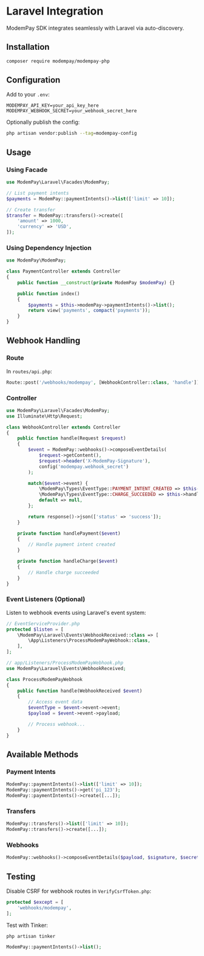 # Laravel Integration

ModemPay SDK integrates seamlessly with Laravel via auto-discovery.

## Installation

```bash
composer require modempay/modempay-php
```

## Configuration

Add to your `.env`:

```env
MODEMPAY_API_KEY=your_api_key_here
MODEMPAY_WEBHOOK_SECRET=your_webhook_secret_here
```

Optionally publish the config:

```bash
php artisan vendor:publish --tag=modempay-config
```

## Usage

### Using Facade

```php
use ModemPay\Laravel\Facades\ModemPay;

// List payment intents
$payments = ModemPay::paymentIntents()->list(['limit' => 10]);

// Create transfer
$transfer = ModemPay::transfers()->create([
    'amount' => 1000,
    'currency' => 'USD',
]);
```

### Using Dependency Injection

```php
use ModemPay\ModemPay;

class PaymentController extends Controller
{
    public function __construct(private ModemPay $modemPay) {}

    public function index()
    {
        $payments = $this->modemPay->paymentIntents()->list();
        return view('payments', compact('payments'));
    }
}
```

## Webhook Handling

### Route

In `routes/api.php`:

```php
Route::post('/webhooks/modempay', [WebhookController::class, 'handle']);
```

### Controller

```php
use ModemPay\Laravel\Facades\ModemPay;
use Illuminate\Http\Request;

class WebhookController extends Controller
{
    public function handle(Request $request)
    {
        $event = ModemPay::webhooks()->composeEventDetails(
            $request->getContent(),
            $request->header('X-ModemPay-Signature'),
            config('modempay.webhook_secret')
        );

        match($event->event) {
            \ModemPay\Types\EventType::PAYMENT_INTENT_CREATED => $this->handlePayment($event),
            \ModemPay\Types\EventType::CHARGE_SUCCEEDED => $this->handleCharge($event),
            default => null,
        };

        return response()->json(['status' => 'success']);
    }

    private function handlePayment($event)
    {
        // Handle payment intent created
    }

    private function handleCharge($event)
    {
        // Handle charge succeeded
    }
}
```

### Event Listeners (Optional)

Listen to webhook events using Laravel's event system:

```php
// EventServiceProvider.php
protected $listen = [
    \ModemPay\Laravel\Events\WebhookReceived::class => [
        \App\Listeners\ProcessModemPayWebhook::class,
    ],
];
```

```php
// app/Listeners/ProcessModemPayWebhook.php
use ModemPay\Laravel\Events\WebhookReceived;

class ProcessModemPayWebhook
{
    public function handle(WebhookReceived $event)
    {
        // Access event data
        $eventType = $event->event->event;
        $payload = $event->event->payload;

        // Process webhook...
    }
}
```

## Available Methods

### Payment Intents

```php
ModemPay::paymentIntents()->list(['limit' => 10]);
ModemPay::paymentIntents()->get('pi_123');
ModemPay::paymentIntents()->create([...]);
```

### Transfers

```php
ModemPay::transfers()->list(['limit' => 10]);
ModemPay::transfers()->create([...]);
```

### Webhooks

```php
ModemPay::webhooks()->composeEventDetails($payload, $signature, $secret);
```

## Testing

Disable CSRF for webhook routes in `VerifyCsrfToken.php`:

```php
protected $except = [
    'webhooks/modempay',
];
```

Test with Tinker:

```bash
php artisan tinker
```

```php
ModemPay::paymentIntents()->list();
```
